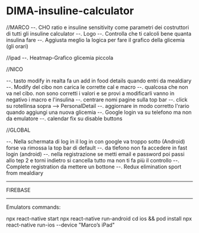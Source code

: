 # DIMA-insuline-calculator

//MARCO
--. CHO ratio e insuline sensitivity come parametri dei costruttori di tutti gli insuline calculator
--. Logo
--. Controlla che ti calcoli bene quanta insulina fare
--. Aggiusta meglio la logica per fare il grafico della glicemia (gli orari)

//ipad
--. Heatmap-Grafico glicemia piccola

//NICO

--. tasto modify in realta fa un add in food details quando entri da mealdiary
--. Modify del cibo non carica le corrette cal e macro
--. qualcosa che non va nel cibo. non sono corretti i valori e se provi a modificarli vanno in negativo i macro e l'insulina
--. centrare nomi pagine sulla top bar
--. click su rotellinsa sopra --> PersonalDetail
--. aggiornare in modo corretto l'rario quando aggiungi una nuova glicemia
--. Google login va su telefono ma non da emulatore
--. calendar fix su disable buttons  

//GLOBAL

--. Nella schermata di log in il log in con google va troppo sotto (Android) forse va rimossa la top bar di default 
--. da tlefono non fa accedere in fast login (android)
--. nella registrazione se metti email e password poi passi allo tep 2 e torni indietro si cancella tutto ma non ti fa più il controllo
--. Complete registration da mettere un bottone 
--. Redux elimination sport from mealdiary


----
FIREBASE



----------------------
Emulators commands:

npx react-native start
npx react-native run-android
cd ios && pod install
npx react-native run-ios --device "Marco’s iPad"